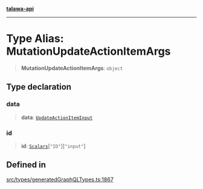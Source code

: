 [**talawa-api**](../../../README.md)

***

# Type Alias: MutationUpdateActionItemArgs

> **MutationUpdateActionItemArgs**: `object`

## Type declaration

### data

> **data**: [`UpdateActionItemInput`](UpdateActionItemInput.md)

### id

> **id**: [`Scalars`](Scalars.md)\[`"ID"`\]\[`"input"`\]

## Defined in

[src/types/generatedGraphQLTypes.ts:1867](https://github.com/Suyash878/talawa-api/blob/f376d03c37e9acd046e7cc983947432c95f74442/src/types/generatedGraphQLTypes.ts#L1867)
